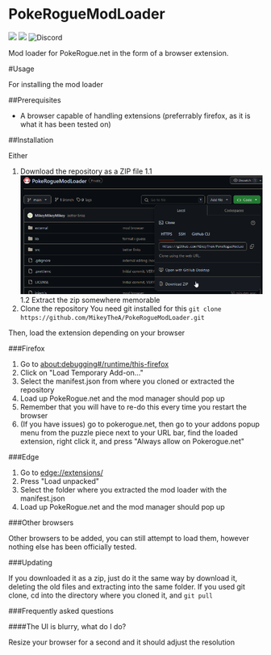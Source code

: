 # PokeRogueModLoader
![](https://img.shields.io/github/stars/MikeyTheA/PokeRogueModLoader) ![](https://img.shields.io/github/issues/MikeyTheA/PokeRogueModLoader) ![Discord](https://img.shields.io/discord/1251472855191916618)


Mod loader for PokeRogue.net in the form of a browser extension.

#Usage

For installing the mod loader

##Prerequisites

* A browser capable of handling extensions (preferrably firefox, as it is what it has been tested on)

##Installation

Either
1. Download the repository as a ZIP file
	1.1 ![Download zip](pictures/downloadzip.png)
	1.2 Extract the zip somewhere memorable
2. Clone the repository
	You need git installed for this
	`git clone https://github.com/MikeyTheA/PokeRogueModLoader.git`

Then, load the extension depending on your browser

###Firefox

1. Go to [about:debugging#/runtime/this-firefox](about:debugging#/runtime/this-firefox)
2. Click on "Load Temporary Add-on..."
3. Select the manifest.json from where you cloned or extracted the repository
4. Load up PokeRogue.net and the mod manager should pop up
5. Remember that you will have to re-do this every time you restart the browser
6. (If you have issues) go to pokerogue.net, then go to your addons popup menu from the puzzle piece next to your URL bar, find the loaded extension, right click it, and press "Always allow on Pokerogue.net"

###Edge

1. Go to [edge://extensions/](edge://extensions/)
2. Press "Load unpacked"
3. Select the folder where you extracted the mod loader with the manifest.json
4. Load up PokeRogue.net and the mod manager should pop up

###Other browsers

Other browsers to be added, you can still attempt to load them, however nothing else has been officially tested.


###Updating

If you downloaded it as a zip, just do it the same way by download it, deleting the old files and extracting into the same folder.
If you used git clone, cd into the directory where you cloned it, and `git pull`


###Frequently asked questions

####The UI is blurry, what do I do?

Resize your browser for a second and it should adjust the resolution